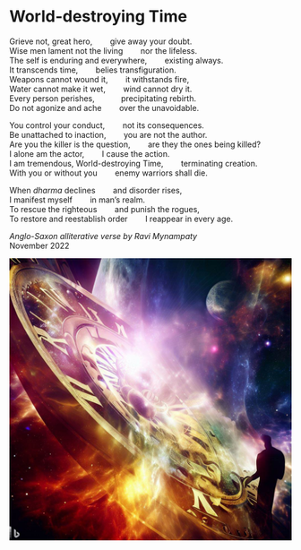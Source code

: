 # World-destroying Time  

Grieve not, great hero,&nbsp;&nbsp;&nbsp;&nbsp;&nbsp;&nbsp;&nbsp;&nbsp;give away your doubt.  
Wise men lament not the living&nbsp;&nbsp;&nbsp;&nbsp;&nbsp;&nbsp;&nbsp;&nbsp;nor the lifeless.   
The self is enduring and everywhere,&nbsp;&nbsp;&nbsp;&nbsp;&nbsp;&nbsp;&nbsp;&nbsp;existing always.  
It transcends time,&nbsp;&nbsp;&nbsp;&nbsp;&nbsp;&nbsp;&nbsp;&nbsp;belies transfiguration.  
Weapons cannot wound it,&nbsp;&nbsp;&nbsp;&nbsp;&nbsp;&nbsp;&nbsp;&nbsp;it withstands fire,  
Water cannot make it wet,&nbsp;&nbsp;&nbsp;&nbsp;&nbsp;&nbsp;&nbsp;&nbsp;wind cannot dry it.  
Every person perishes,&nbsp;&nbsp;&nbsp;&nbsp;&nbsp;&nbsp;&nbsp;&nbsp;&nbsp;&nbsp;&nbsp;&nbsp;precipitating rebirth.   
Do not agonize and ache&nbsp;&nbsp;&nbsp;&nbsp;&nbsp;&nbsp;&nbsp;&nbsp;over the unavoidable.  

You control your conduct,&nbsp;&nbsp;&nbsp;&nbsp;&nbsp;&nbsp;&nbsp;&nbsp;not its consequences.  
Be unattached to inaction,&nbsp;&nbsp;&nbsp;&nbsp;&nbsp;&nbsp;&nbsp;&nbsp;you are not the author.  
Are you the killer is the question,&nbsp;&nbsp;&nbsp;&nbsp;&nbsp;&nbsp;&nbsp;&nbsp;are they the ones being killed?  
I alone am the actor,&nbsp;&nbsp;&nbsp;&nbsp;&nbsp;&nbsp;&nbsp;&nbsp;I cause the action.  
I am tremendous, World-destroying Time,&nbsp;&nbsp;&nbsp;&nbsp;&nbsp;&nbsp;&nbsp;&nbsp;terminating creation.  
With you or without you&nbsp;&nbsp;&nbsp;&nbsp;&nbsp;&nbsp;&nbsp;&nbsp;enemy warriors shall die.  

When _dharma_ declines&nbsp;&nbsp;&nbsp;&nbsp;&nbsp;&nbsp;&nbsp;&nbsp;and disorder rises,  
I manifest myself&nbsp;&nbsp;&nbsp;&nbsp;&nbsp;&nbsp;&nbsp;&nbsp;in man’s realm.  
To rescue the righteous&nbsp;&nbsp;&nbsp;&nbsp;&nbsp;&nbsp;&nbsp;&nbsp;and punish the rogues,  
To restore and reestablish order&nbsp;&nbsp;&nbsp;&nbsp;&nbsp;&nbsp;&nbsp;&nbsp;I reappear in every age.  

_Anglo-Saxon alliterative verse by Ravi Mynampaty_  
November 2022

![Abstract image of a time creating and consuming the universe.](assets/images/time4.jpeg)
